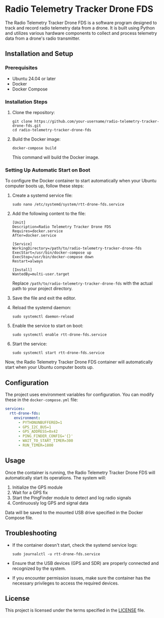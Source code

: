 # Radio Telemetry Tracker Drone FDS

The Radio Telemetry Tracker Drone FDS is a software program designed to track and record radio telemetry data from a drone. It is built using Python and utilizes various hardware components to collect and process telemetry data from a drone's radio transmitter.

## Installation and Setup

### Prerequisites

- Ubuntu 24.04 or later
- Docker
- Docker Compose

### Installation Steps

1. Clone the repository:
   ```
   git clone https://github.com/your-username/radio-telemetry-tracker-drone-fds.git
   cd radio-telemetry-tracker-drone-fds
   ```

2. Build the Docker image:
   ```
   docker-compose build
   ```

   This command will build the Docker image.

### Setting Up Automatic Start on Boot

To configure the Docker container to start automatically when your Ubuntu computer boots up, follow these steps:

1. Create a systemd service file:
   ```
   sudo nano /etc/systemd/system/rtt-drone-fds.service
   ```

2. Add the following content to the file:
   ```
   [Unit]
   Description=Radio Telemetry Tracker Drone FDS
   Requires=docker.service
   After=docker.service

   [Service]
   WorkingDirectory=/path/to/radio-telemetry-tracker-drone-fds
   ExecStart=/usr/bin/docker-compose up
   ExecStop=/usr/bin/docker-compose down
   Restart=always

   [Install]
   WantedBy=multi-user.target
   ```

   Replace `/path/to/radio-telemetry-tracker-drone-fds` with the actual path to your project directory.

3. Save the file and exit the editor.

4. Reload the systemd daemon:
   ```
   sudo systemctl daemon-reload
   ```

5. Enable the service to start on boot:
   ```
   sudo systemctl enable rtt-drone-fds.service
   ```

6. Start the service:
   ```
   sudo systemctl start rtt-drone-fds.service
   ```

Now, the Radio Telemetry Tracker Drone FDS container will automatically start when your Ubuntu computer boots up.

## Configuration

The project uses environment variables for configuration. You can modify these in the `docker-compose.yml` file:

```yaml:docker-compose.yml
services:
  rtt-drone-fds:
    environment:
      - PYTHONUNBUFFERED=1
      - GPS_I2C_BUS=1
      - GPS_ADDRESS=0x42
      - PING_FINDER_CONFIG='{}'
      - WAIT_TO_START_TIMER=300
      - RUN_TIMER=1800
```

## Usage

Once the container is running, the Radio Telemetry Tracker Drone FDS will automatically start its operations. The system will:

1. Initialize the GPS module
2. Wait for a GPS fix
3. Start the PingFinder module to detect and log radio signals
4. Continuously log GPS and signal data

Data will be saved to the mounted USB drive specified in the Docker Compose file.

## Troubleshooting

- If the container doesn't start, check the systemd service logs:
  ```
  sudo journalctl -u rtt-drone-fds.service
  ```

- Ensure that the USB devices (GPS and SDR) are properly connected and recognized by the system.

- If you encounter permission issues, make sure the container has the necessary privileges to access the required devices.

## License

This project is licensed under the terms specified in the [LICENSE](LICENSE) file.
